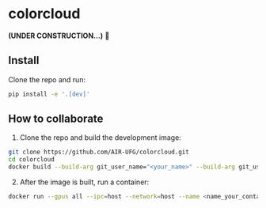 # colorcloud


<!-- WARNING: THIS FILE WAS AUTOGENERATED! DO NOT EDIT! -->

**(UNDER CONSTRUCTION…)** :construction_worker:

## Install

Clone the repo and run:

``` sh
pip install -e '.[dev]'
```

## How to collaborate

1.  Clone the repo and build the development image:

``` sh
git clone https://github.com/AIR-UFG/colorcloud.git
cd colorcloud
docker build --build-arg git_user_name="<your_name>" --build-arg git_user_email="<your_email>" -t colorcloud .
```

2.  After the image is built, run a container:

``` sh
docker run --gpus all --ipc=host --network=host --name <name_your_container>
```
